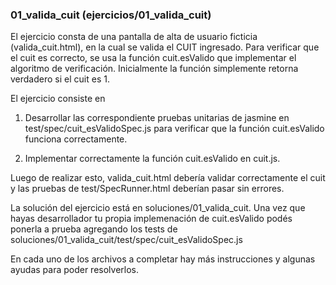 ### 01_valida_cuit (ejercicios/01_valida_cuit)

El ejercicio consta de una pantalla de alta de usuario ficticia (valida_cuit.html), en la cual se valida el CUIT ingresado. Para verificar que el cuit es correcto, se usa la función cuit.esValido que implementar el algoritmo de verificación. Inicialmente la función simplemente retorna verdadero si el cuit es 1.

El ejercicio consiste en

1. Desarrollar las correspondiente pruebas unitarias de jasmine en test/spec/cuit_esValidoSpec.js para verificar que la función cuit.esValido funciona correctamente.

2. Implementar correctamente la función cuit.esValido en cuit.js.

Luego de realizar esto, valida_cuit.html debería validar correctamente el cuit y las pruebas de test/SpecRunner.html deberían pasar sin errores.

La solución del ejercicio está en soluciones/01_valida_cuit. Una vez que hayas desarrollador tu propia implemenación de cuit.esValido podés ponerla a prueba agregando los tests de soluciones/01_valida_cuit/test/spec/cuit_esValidoSpec.js

En cada uno de los archivos a completar hay más instrucciones y algunas ayudas para poder resolverlos.
